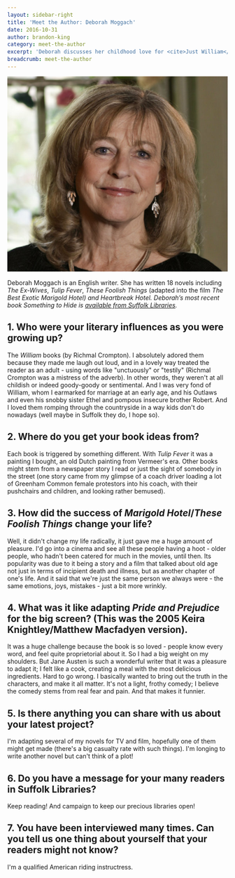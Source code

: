 ```yaml
---
layout: sidebar-right
title: 'Meet the Author: Deborah Moggach'
date: 2016-10-31
author: brandon-king
category: meet-the-author
excerpt: 'Deborah discusses her childhood love for <cite>Just William</cite>, the pleasure of having her novel <cite>These Foolish Things</cite> adapted into <cite>The Best Exotic Marigold Hotel</cite>, and the challenge of adapting <cite>Pride and Prejudice</cite> for the big screen.'
breadcrumb: meet-the-author
---
```


![Deborah Moggach](/images/featured/deborah-moggach.jpg)

Deborah Moggach is an English writer. She has written 18 novels including <cite>The Ex-Wives</cite>, <cite>Tulip Fever</cite>, <cite>These Foolish Things</cite> (adapted into the film <cite>The Best Exotic Marigold Hotel<cite>) and <cite>Heartbreak Hotel</cite>. Deborah’s most recent book <cite>Something to Hide</cite> is [available from Suffolk Libraries](https://suffolk.spydus.co.uk/cgi-bin/spydus.exe/ENQ/OPAC/BIBENQ?BRN=1784587).


## 1. Who were your literary influences as you were growing up?

The <cite>William</cite> books (by Richmal Crompton). I absolutely adored them because they made me laugh out loud, and in a lovely way treated the reader as an adult - using words like "unctuously" or "testily" (Richmal Crompton was a mistress of the adverb). In other words, they weren't at all childish or indeed goody-goody or sentimental. And I was very fond of William, whom I earmarked for marriage at an early age, and his Outlaws and even his snobby sister Ethel and pompous insecure brother Robert. And I loved them romping through the countryside in a way kids don't do nowadays (well maybe in Suffolk they do, I hope so).


## 2. Where do you get your book ideas from?

Each book is triggered by something different. With <cite>Tulip Fever</cite> it was a painting I bought, an old Dutch painting from Vermeer's era. Other books might stem from a newspaper story I read or just the sight of somebody in the street (one story came from my glimpse of a coach driver loading a lot of Greenham Common female protestors into his coach, with their pushchairs and children, and looking rather bemused).

## 3. How did the success of <cite>Marigold Hotel</cite>/<cite>These Foolish Things</cite> change your life?

Well, it didn't change my life radically, it just gave me a huge amount of pleasure. I'd go into a cinema and see all these people having a hoot - older people, who hadn't been catered for much in the movies, until then. Its popularity was due to it being a story and a film that talked about old age not just in terms of incipient death and illness, but as another chapter of one's life. And it said that we're just the same person we always were - the same emotions, joys, mistakes - just a bit more wrinkly.

## 4. What was it like adapting <cite>Pride and Prejudice</cite> for the big screen? (This was the 2005 Keira Knightley/Matthew Macfadyen version).

It was a huge challenge because the book is so loved - people know every word, and feel quite proprietorial about it. So I had a big weight on my shoulders. But Jane Austen is such a wonderful writer that it was a pleasure to adapt it; I felt like a cook, creating a meal with the most delicious ingredients. Hard to go wrong. I basically wanted to bring out the truth in the characters, and make it all matter. It's not a light, frothy comedy; I believe the comedy stems from real fear and pain. And that makes it funnier.

## 5. Is there anything you can share with us about your latest project?

I'm adapting several of my novels for TV and film, hopefully one of them might get made (there's a big casualty rate with such things). I'm longing to write another novel but can't think of a plot!

## 6. Do you have a message for your many readers in Suffolk Libraries?

Keep reading! And campaign to keep our precious libraries open!

## 7. You have been interviewed many times. Can you tell us one thing about yourself that your readers might not know?

I'm a qualified American riding instructress.
